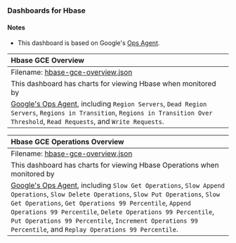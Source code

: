 ### Dashboards for Hbase

#### Notes

- This dashboard is based on Google's [Ops Agent](https://cloud.google.com/stackdriver/docs/solutions/agents/ops-agent).


|Hbase GCE Overview|
|:------------------|
|Filename: [hbase-gce-overview.json](cassandra-gce-overview.json)|
|This dashboard has charts for viewing Hbase when monitored by 
[Google's Ops Agent](https://cloud.google.com/stackdriver/docs/solutions/agents/ops-agent/third-party/cassandra#monitored-metrics), including `Region Servers`, `Dead Region Servers`, `Regions in Transition`, `Regions in Transition Over Threshold`, `Read Requests`, and `Write Requests`. |

|Hbase GCE Operations Overview|
|:------------------|
|Filename: [hbase-gce-overview.json](cassandra-gce-overview.json)|
|This dashboard has charts for viewing Hbase Operations when monitored by 
[Google's Ops Agent](https://cloud.google.com/stackdriver/docs/solutions/agents/ops-agent/third-party/cassandra#monitored-metrics), including `Slow Get Operations`, `Slow Append Operations`, `Slow Delete Operations`, `Slow Put Operations`, `Slow Get Operations`, `Get Operations 99 Percentile`, `Append Operations 99 Percentile`, `Delete Operations 99 Percentile`, `Put Operations 99 Percentile`, `Increment Operations 99 Percentile`, and `Replay Operations 99 Percentile`. |